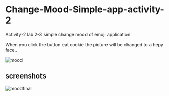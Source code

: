 # Change-Mood-Simple-app-activity-2
Activity-2 lab 2-3 simple change mood of emoji application

  When you click the button eat cookie the picture will be
  changed to a hepy face..

![mood](https://user-images.githubusercontent.com/75010563/196720763-7134490d-e548-47bd-b576-22b9a143d054.png)

## screenshots
![moodfinal](https://user-images.githubusercontent.com/75010563/196733560-5bff8184-95d2-4822-920d-a3b8e8af8263.png)


